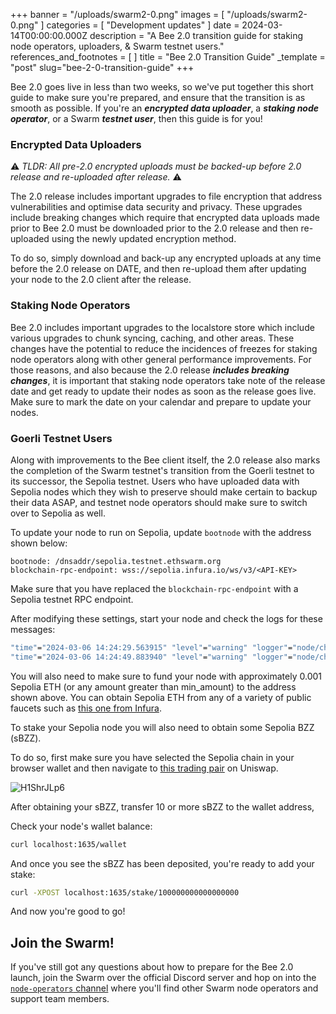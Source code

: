 

+++
banner = "/uploads/swarm2-0.png"
images = [ "/uploads/swarm2-0.png" ]
categories = [ "Development updates" ]
date = 2024-03-14T00:00:00.000Z
description = "A Bee 2.0 transition guide for staking node operators, uploaders, & Swarm testnet users."
references_and_footnotes = [ ]
title = "Bee 2.0 Transition Guide"
_template = "post"
slug="bee-2-0-transition-guide"
+++

Bee 2.0 goes live in less than two weeks, so we've put together this short guide to make sure you're prepared, and ensure that the transition is as smooth as possible. If you're an ***encrypted data uploader***, a ***staking node operator***, or a Swarm ***testnet user***, then this guide is for you! 


### Encrypted Data Uploaders 

⚠️ *TLDR: All pre-2.0 encrypted uploads must be backed-up before 2.0 release and re-uploaded after release.* ⚠️


The 2.0 release includes important upgrades to file encryption that address vulnerabilities and optimise data security and privacy. These upgrades include breaking changes which require that encrypted data uploads made prior to Bee 2.0 must be downloaded prior to the 2.0 release and then re-uploaded using the newly updated encryption method. 

To do so, simply download and back-up any encrypted uploads at any time before the 2.0 release on DATE, and then re-upload them after updating your node to the 2.0 client after the release.


### Staking Node Operators

Bee 2.0 includes important upgrades to the localstore store which include various upgrades to chunk syncing, caching, and other areas. These changes have the potential to reduce the incidences of freezes for staking node operators along with other general performance improvements. For those reasons, and also because the 2.0 release ***includes breaking changes***, it is important that staking node operators take note of the release date and get ready to update their nodes as soon as the release goes live. Make sure to mark the date on your calendar and prepare to update your nodes.


### Goerli Testnet Users

Along with improvements to the Bee client itself, the 2.0 release also marks the completion of the Swarm testnet's transition from the Goerli testnet to its successor, the Sepolia testnet. Users who have uploaded data with Sepolia nodes which they wish to preserve should make certain to backup their data ASAP, and testnet node operators should make sure to switch over to Sepolia as well. 

To update your node to run on Sepolia, update `bootnode` with the address shown below:

```
bootnode: /dnsaddr/sepolia.testnet.ethswarm.org
blockchain-rpc-endpoint: wss://sepolia.infura.io/ws/v3/<API-KEY>
```

Make sure that you have replaced the `blockchain-rpc-endpoint` with a Sepolia testnet RPC endpoint. 

After modifying these settings, start your node and check the logs for these messages:

```bash
"time"="2024-03-06 14:24:29.563915" "level"="warning" "logger"="node/chequebook" "msg"="learn how to fund your node by visiting our docs at https://docs.ethswarm.org/docs/installation/fund-your-node"
"time"="2024-03-06 14:24:49.883940" "level"="warning" "logger"="node/chequebook" "msg"="cannot continue until there is at least min ETH (for Gas) available on address" "min_amount"="0.0003044902892" "address"="0x0E429c1F38901275b2A5143b67F44fCE338fA072"
```

You will also need to make sure to fund your node with approximately 0.001 Sepolia ETH (or any amount greater than min_amount) to the address shown above. You can obtain Sepolia ETH from any of a variety of public faucets such as [this one from Infura](https://www.infura.io/faucet/sepolia).

To stake your Sepolia node you will also need to obtain some Sepolia BZZ (sBZZ).

To do so, first make sure you have selected the Sepolia chain in your browser wallet and then navigate to [this trading pair](https://app.uniswap.org/swap?outputCurrency=0x543dDb01Ba47acB11de34891cD86B675F04840db&inputCurrency=ETH&chain=sepolia) on Uniswap. 

![H1ShrJLp6](https://hackmd.io/_uploads/B1rOgJTTa.png)

After obtaining your sBZZ, transfer 10 or more sBZZ to the wallet address,

Check your node's wallet balance:

```bash
curl localhost:1635/wallet
```

And once you see the sBZZ has been deposited, you're ready to add your stake:

```bash
curl -XPOST localhost:1635/stake/100000000000000000
```

And now you're good to go!



## Join the Swarm!

If you've still got any questions about how to prepare for the Bee 2.0 launch, join the Swarm over the official Discord server and hop on into the [`node-operators` channel](https://discord.com/channels/799027393297514537/811553590170353685) where you'll find other Swarm node operators and support team members. 